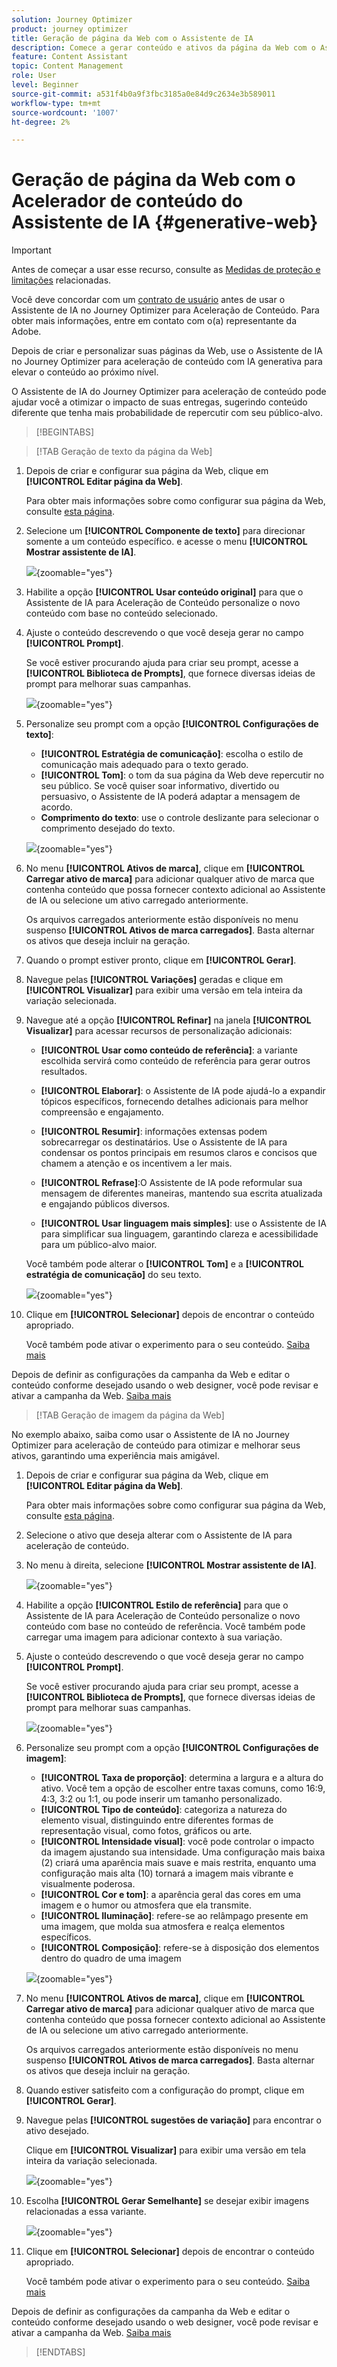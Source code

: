 ```yaml
---
solution: Journey Optimizer
product: journey optimizer
title: Geração de página da Web com o Assistente de IA
description: Comece a gerar conteúdo e ativos da página da Web com o Assistente de IA no Journey Optimizer para aceleração de conteúdo.
feature: Content Assistant
topic: Content Management
role: User
level: Beginner
source-git-commit: a531f4b0a9f3fbc3185a0e84d9c2634e3b589011
workflow-type: tm+mt
source-wordcount: '1007'
ht-degree: 2%

---
```


# Geração de página da Web com o Acelerador de conteúdo do Assistente de IA {#generative-web}

>[!IMPORTANT]
>
>Antes de começar a usar esse recurso, consulte as [Medidas de proteção e limitações](gs-generative.md#generative-guardrails) relacionadas.
></br>
>
>Você deve concordar com um [contrato de usuário](https://www.adobe.com/legal/licenses-terms/adobe-dx-gen-ai-user-guidelines.html) antes de usar o Assistente de IA no Journey Optimizer para Aceleração de Conteúdo. Para obter mais informações, entre em contato com o(a) representante da Adobe.

Depois de criar e personalizar suas páginas da Web, use o Assistente de IA no Journey Optimizer para aceleração de conteúdo com IA generativa para elevar o conteúdo ao próximo nível.

O Assistente de IA do Journey Optimizer para aceleração de conteúdo pode ajudar você a otimizar o impacto de suas entregas, sugerindo conteúdo diferente que tenha mais probabilidade de repercutir com seu público-alvo.

>[!BEGINTABS]

>[!TAB Geração de texto da página da Web]

1. Depois de criar e configurar sua página da Web, clique em **[!UICONTROL Editar página da Web]**.

   Para obter mais informações sobre como configurar sua página da Web, consulte [esta página](../web/create-web.md).

1. Selecione um **[!UICONTROL Componente de texto]** para direcionar somente a um conteúdo específico. e acesse o menu **[!UICONTROL Mostrar assistente de IA]**.

   ![](assets/web-gen-full-1.png){zoomable="yes"}

1. Habilite a opção **[!UICONTROL Usar conteúdo original]** para que o Assistente de IA para Aceleração de Conteúdo personalize o novo conteúdo com base no conteúdo selecionado.

1. Ajuste o conteúdo descrevendo o que você deseja gerar no campo **[!UICONTROL Prompt]**.

   Se você estiver procurando ajuda para criar seu prompt, acesse a **[!UICONTROL Biblioteca de Prompts]**, que fornece diversas ideias de prompt para melhorar suas campanhas.

   ![](assets/web-gen-full-2.png){zoomable="yes"}

1. Personalize seu prompt com a opção **[!UICONTROL Configurações de texto]**:

   * **[!UICONTROL Estratégia de comunicação]**: escolha o estilo de comunicação mais adequado para o texto gerado.
   * **[!UICONTROL Tom]**: o tom da sua página da Web deve repercutir no seu público. Se você quiser soar informativo, divertido ou persuasivo, o Assistente de IA poderá adaptar a mensagem de acordo.
   * **Comprimento do texto**: use o controle deslizante para selecionar o comprimento desejado do texto.

   ![](assets/web-gen-full-3.png){zoomable="yes"}

1. No menu **[!UICONTROL Ativos de marca]**, clique em **[!UICONTROL Carregar ativo de marca]** para adicionar qualquer ativo de marca que contenha conteúdo que possa fornecer contexto adicional ao Assistente de IA ou selecione um ativo carregado anteriormente.

   Os arquivos carregados anteriormente estão disponíveis no menu suspenso **[!UICONTROL Ativos de marca carregados]**. Basta alternar os ativos que deseja incluir na geração.

1. Quando o prompt estiver pronto, clique em **[!UICONTROL Gerar]**.

1. Navegue pelas **[!UICONTROL Variações]** geradas e clique em **[!UICONTROL Visualizar]** para exibir uma versão em tela inteira da variação selecionada.

1. Navegue até a opção **[!UICONTROL Refinar]** na janela **[!UICONTROL Visualizar]** para acessar recursos de personalização adicionais:

   * **[!UICONTROL Usar como conteúdo de referência]**: a variante escolhida servirá como conteúdo de referência para gerar outros resultados.

   * **[!UICONTROL Elaborar]**: o Assistente de IA pode ajudá-lo a expandir tópicos específicos, fornecendo detalhes adicionais para melhor compreensão e engajamento.

   * **[!UICONTROL Resumir]**: informações extensas podem sobrecarregar os destinatários. Use o Assistente de IA para condensar os pontos principais em resumos claros e concisos que chamem a atenção e os incentivem a ler mais.

   * **[!UICONTROL Refrase]**:O Assistente de IA pode reformular sua mensagem de diferentes maneiras, mantendo sua escrita atualizada e engajando públicos diversos.

   * **[!UICONTROL Usar linguagem mais simples]**: use o Assistente de IA para simplificar sua linguagem, garantindo clareza e acessibilidade para um público-alvo maior.

   Você também pode alterar o **[!UICONTROL Tom]** e a **[!UICONTROL estratégia de comunicação]** do seu texto.

   ![](assets/web-gen-full-4.png){zoomable="yes"}

1. Clique em **[!UICONTROL Selecionar]** depois de encontrar o conteúdo apropriado.

   Você também pode ativar o experimento para o seu conteúdo. [Saiba mais](generative-experimentation.md)

Depois de definir as configurações da campanha da Web e editar o conteúdo conforme desejado usando o web designer, você pode revisar e ativar a campanha da Web. [Saiba mais](../web/create-web.md#activate-web-campaign)

>[!TAB Geração de imagem da página da Web]

No exemplo abaixo, saiba como usar o Assistente de IA no Journey Optimizer para aceleração de conteúdo para otimizar e melhorar seus ativos, garantindo uma experiência mais amigável.

1. Depois de criar e configurar sua página da Web, clique em **[!UICONTROL Editar página da Web]**.

   Para obter mais informações sobre como configurar sua página da Web, consulte [esta página](../web/create-web.md).

1. Selecione o ativo que deseja alterar com o Assistente de IA para aceleração de conteúdo.

1. No menu à direita, selecione **[!UICONTROL Mostrar assistente de IA]**.

   ![](assets/web-gen-img-1.png){zoomable="yes"}

1. Habilite a opção **[!UICONTROL Estilo de referência]** para que o Assistente de IA para Aceleração de Conteúdo personalize o novo conteúdo com base no conteúdo de referência. Você também pode carregar uma imagem para adicionar contexto à sua variação.

1. Ajuste o conteúdo descrevendo o que você deseja gerar no campo **[!UICONTROL Prompt]**.

   Se você estiver procurando ajuda para criar seu prompt, acesse a **[!UICONTROL Biblioteca de Prompts]**, que fornece diversas ideias de prompt para melhorar suas campanhas.

   ![](assets/web-gen-img-2.png){zoomable="yes"}

1. Personalize seu prompt com a opção **[!UICONTROL Configurações de imagem]**:

   * **[!UICONTROL Taxa de proporção]**: determina a largura e a altura do ativo. Você tem a opção de escolher entre taxas comuns, como 16:9, 4:3, 3:2 ou 1:1, ou pode inserir um tamanho personalizado.
   * **[!UICONTROL Tipo de conteúdo]**: categoriza a natureza do elemento visual, distinguindo entre diferentes formas de representação visual, como fotos, gráficos ou arte.
   * **[!UICONTROL Intensidade visual]**: você pode controlar o impacto da imagem ajustando sua intensidade. Uma configuração mais baixa (2) criará uma aparência mais suave e mais restrita, enquanto uma configuração mais alta (10) tornará a imagem mais vibrante e visualmente poderosa.
   * **[!UICONTROL Cor e tom]**: a aparência geral das cores em uma imagem e o humor ou atmosfera que ela transmite.
   * **[!UICONTROL Iluminação]**: refere-se ao relâmpago presente em uma imagem, que molda sua atmosfera e realça elementos específicos.
   * **[!UICONTROL Composição]**: refere-se à disposição dos elementos dentro do quadro de uma imagem

   ![](assets/web-gen-img-3.png){zoomable="yes"}

1. No menu **[!UICONTROL Ativos de marca]**, clique em **[!UICONTROL Carregar ativo de marca]** para adicionar qualquer ativo de marca que contenha conteúdo que possa fornecer contexto adicional ao Assistente de IA ou selecione um ativo carregado anteriormente.

   Os arquivos carregados anteriormente estão disponíveis no menu suspenso **[!UICONTROL Ativos de marca carregados]**. Basta alternar os ativos que deseja incluir na geração.

1. Quando estiver satisfeito com a configuração do prompt, clique em **[!UICONTROL Gerar]**.

1. Navegue pelas **[!UICONTROL sugestões de variação]** para encontrar o ativo desejado.

   Clique em **[!UICONTROL Visualizar]** para exibir uma versão em tela inteira da variação selecionada.

   ![](assets/web-gen-img-4.png){zoomable="yes"}

1. Escolha **[!UICONTROL Gerar Semelhante]** se desejar exibir imagens relacionadas a essa variante.

   ![](assets/web-gen-img-5.png){zoomable="yes"}

1. Clique em **[!UICONTROL Selecionar]** depois de encontrar o conteúdo apropriado.

   Você também pode ativar o experimento para o seu conteúdo. [Saiba mais](generative-experimentation.md)

Depois de definir as configurações da campanha da Web e editar o conteúdo conforme desejado usando o web designer, você pode revisar e ativar a campanha da Web. [Saiba mais](../web/create-web.md#activate-web-campaign)

>[!ENDTABS]

